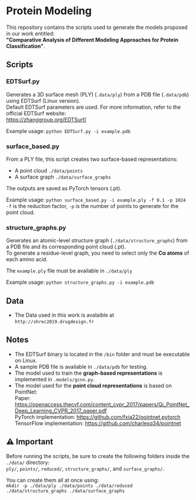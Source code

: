 # Protein Modeling

This repository contains the scripts used to generate the models proposed in our work entitled:  
**"Comparative Analysis of Different Modeling Approaches for Protein Classification"**.

## Scripts

### EDTSurf.py
Generates a 3D surface mesh (PLY) (`.data/ply`) from a PDB file (`.data/pdb`) using EDTSurf (Linux version).  
Default EDTSurf parameters are used. For more information, refer to the official EDTSurf website:  
https://zhanggroup.org/EDTSurf/

Example usage: `python EDTSurf.py -i example.pdb`

### surface_based.py
From a PLY file, this script creates two surface-based representations:  
- A point cloud `./data/points`
- A surface graph  `./data/surface_graphs`

The outputs are saved as PyTorch tensors (.pt).

Example usage: `python surface_based.py -i example.ply -f 0.1 -p 1024`  
`-f` is the reduction factor, `-p` is the number of points to generate for the point cloud.

### structure_graphs.py
Generates an atomic-level structure graph (`./data/structure_graphs`) from a PDB file and its corresponding point cloud (.pt).  
To generate a residue-level graph, you need to select only the **Cα atoms** of each amino acid.

The `example.ply` file must be available in `./data/ply`

Example usage: `python structure_graphs.py -i example.pdb`

## Data
- The Data used in this work is avalaible at `http://shrec2019.drugdesign.fr`
## Notes
- The EDTSurf binary is located in the `/bin` folder and must be executable on Linux.
- A sample PDB file is available in `./data/pdb` for testing.
- The model used to train the **graph-based representations** is implemented in `.models/gcnn.py`.
- The model used for the **point cloud representations** is based on PointNet:  
  Paper: https://openaccess.thecvf.com/content_cvpr_2017/papers/Qi_PointNet_Deep_Learning_CVPR_2017_paper.pdf  
  PyTorch implementation: https://github.com/fxia22/pointnet.pytorch  
  TensorFlow implementation: https://github.com/charlesq34/pointnet

## ⚠️ Important
Before running the scripts, be sure to create the following folders inside the `./data/` directory:  
`ply/`, `points/`, `reduced/`, `structure_graphs/`, and `surface_graphs/`.

You can create them all at once using:  
`mkdir -p ./data/ply ./data/points ./data/reduced ./data/structure_graphs ./data/surface_graphs`
